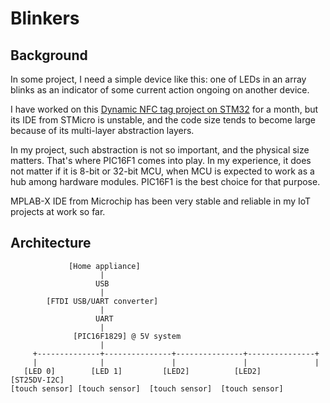 # Blinkers

## Background

In some project, I need a simple device like this: one of LEDs in an array blinks as an indicator of some current action ongoing on another device. 

I have worked on this [Dynamic NFC tag project on STM32](https://github.com/araobp/stm32-mcu/tree/master/NUCLEO-F401RE/NFC) for a month, but its IDE from STMicro is unstable, and the code size tends to become large because of its multi-layer abstraction layers.

In my project, such abstraction is not so important, and the physical size matters. That's where PIC16F1 comes into play. In my experience, it does not matter if it is 8-bit or 32-bit MCU, when MCU is expected to work as a hub among hardware modules. PIC16F1 is the best choice for that purpose.

MPLAB-X IDE from Microchip has been very stable and reliable in my IoT projects at work so far.

## Architecture

```
             [Home appliance]
                    |
                   USB
                    |
        [FTDI USB/UART converter]
                    |
                   UART
                    |
              [PIC16F1829] @ 5V system
                    |
     +--------------+---------------+---------------+---------------+
     |              |               |               |               |
   [LED 0]        [LED 1]         [LED2]          [LED2]       [ST25DV-I2C]
[touch sensor] [touch sensor]  [touch sensor]  [touch sensor]
```
